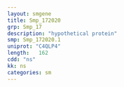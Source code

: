 ```yaml
---
layout: smgene
title: Smp_172020
grp: Smp_17
description: "hypothetical protein"
smp: Smp_172020.1
uniprot: "C4QLP4"
length:   162
cdd: "ns"
kk: ns
categories: sm
---
```

